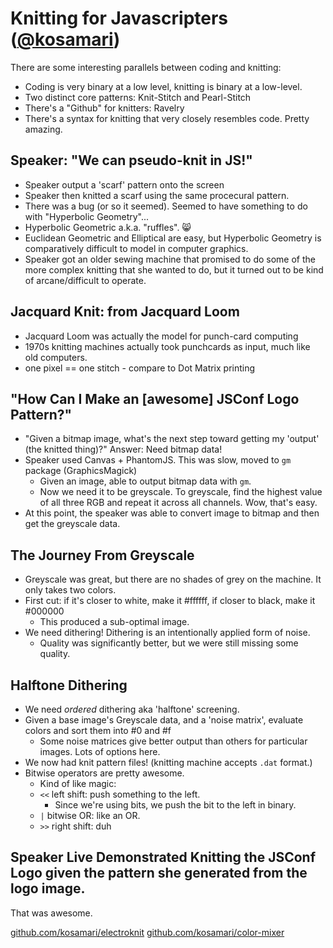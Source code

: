 # Knitting for Javascripters ([@kosamari](http://twitter.com/kosamari))



There are some interesting parallels between coding and knitting:

* Coding is very binary at a low level, knitting is binary at a low-level.
* Two distinct core patterns: Knit-Stitch and Pearl-Stitch
* There's a "Github" for knitters: Ravelry
* There's a syntax for knitting that very closely resembles code. Pretty amazing.



## Speaker: "We can pseudo-knit in JS!"

* Speaker output a 'scarf' pattern onto the screen
* Speaker then knitted a scarf using the same procecural pattern.
* There was a bug (or so it seemed). Seemed to have something to do with "Hyperbolic Geometry"...
* Hyperbolic Geometric a.k.a. "ruffles". :smile_cat:
* Euclidean Geometric and Elliptical are easy, but Hyperbolic Geometry is comparatively difficult to model in computer graphics.
* Speaker got an older sewing machine that promised to do some of the more complex knitting
  that she wanted to do, but it turned out to be kind of arcane/difficult to operate.



## Jacquard Knit: from Jacquard Loom

* Jacquard Loom was actually the model for punch-card computing
* 1970s knitting machines actually took punchcards as input, much like old computers.
* one pixel == one stitch - compare to Dot Matrix printing



## "How Can I Make an [awesome] JSConf Logo Pattern?"

* "Given a bitmap image, what's the next step toward getting my 'output' (the knitted thing)?" Answer: Need bitmap data!
* Speaker used Canvas + PhantomJS. This was slow, moved to `gm` package (GraphicsMagick)
  * Given an image, able to output bitmap data with `gm`.
  * Now we need it to be greyscale. To greyscale, find the highest value of all three RGB and repeat it across all channels. Wow, that's easy.
* At this point, the speaker was able to convert image to bitmap and then get the greyscale data.



## The Journey From Greyscale

* Greyscale was great, but there are no shades of grey on the machine. It only takes two colors.
* First cut: if it's closer to white, make it #ffffff, if closer to black, make it #000000
  * This produced a sub-optimal image.
* We need dithering! Dithering is an intentionally applied form of noise.
  * Quality was significantly better, but we were still missing some quality.



## Halftone Dithering

* We need _ordered_ dithering aka 'halftone' screening.
* Given a base image's Greyscale data, and a 'noise matrix', evaluate colors and sort them into #0 and #f
  * Some noise matrices give better output than others for particular images. Lots of options here.
* We now had knit pattern files! (knitting machine accepts `.dat` format.)
* Bitwise operators are pretty awesome.
  * Kind of like magic:
  * `<<` left shift: push something to the left.
    * Since we're using bits, we push the bit to the left in binary.
  * `|` bitwise OR: like an OR.
  * `>>` right shift: duh



## Speaker Live Demonstrated Knitting the JSConf Logo given the pattern she generated from the logo image.

That was awesome.

[github.com/kosamari/electroknit](http://github.com/kosamari/electroknit)
[github.com/kosamari/color-mixer](http://github.com/kosamari/color-mixer)
